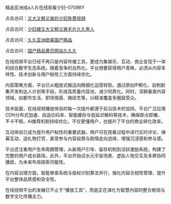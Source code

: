 精品亚洲成a人片在线观看少妇-0709BY

点击访问：<a href="https://heiliaozj3tjd.pages.dev">又大又粗又爽的少妇免费视频</a>

点击访问：<a href="https://heiliaoxwd5i8.pages.dev">少妇被又大又粗又爽毛片久久黑人</a>

点击访问：<a href="https://heiliao2dmwwy.pages.dev">久久亚洲欧美国产精品</a>

点击访问：<a href="https://heiliaoll4qsx.pages.dev">国产精品黄页网站久久久</a>

在线视频平台已经不再只是内容传播工具，更成为集娱乐、互动、商业变现于一体的综合数字生态系统。随着竞争的白热化，平台想要获得用户青睐，必须从内容多样性、技术创新与用户粘性三方面持续优化。

内容策略方面，平台已从粗放式搬运向精细化运营转型。通过原创IP孵化、自制剧集开发和达人计划等手段，形成高质量内容池，减少同质化。同时，深耕垂直内容领域，如都市生活、职场情感、微综艺等，以精准覆盖多圈层受众。

技术层面，在线视频播放体验的每一次提升都源于前沿技术的加持。平台广泛应用CDN分布式加速、自适应码率、智能缓存与低延迟解码等技术，确保即点即播、不卡不顿。AI推荐机制持续优化，不仅更懂用户，也提升了平台的商业转化效率。

互动体验已成为提升用户粘性的重要武器。用户可在观看过程中进行实时评论、弹幕互动、送礼物打赏，甚至参与内容投票与剧情走向选择，增强沉浸感和参与感。

平台还注重用户生命周期管理，从新用户引导、留存机制到活跃激励系统，构建了完整的用户成长路径。此外，平台开始试水元宇宙场景、虚拟人物交互及多屏协同播放，为未来布局探索可能性。

在内容治理方面，智能审查系统与版权识别算法并行，强化内容合规性管理，提升平台整体品质感和安全性。

在线视频平台的发展已不止于“播放工具”，而是正在演化为智慧内容的整合枢纽与数字文化传播主力。

<span style="display:none;">[Canonical link]( https://github.com/dudu25013/528706 ）</span>
